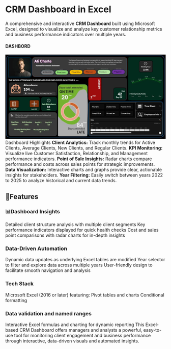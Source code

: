 # CRM Dashboard in Excel

A comprehensive and interactive **CRM Dashboard** built using Microsoft Excel, designed to visualize and analyze key customer relationship metrics and business performance indicators over multiple years.

#### DASHBORD

![DASHBORD](https://raw.githubusercontent.com/amitpachpute2510/Employee_Attendance_Dashboard_in_Excel/refs/heads/main/dashboard_preview.JPG)
Dashboard Highlights
**Client Analytics:** Track monthly trends for Active Clients, Average Clients, New Clients, and Regular Clients.
**KPI Monitoring:** Visualize live Customer Satisfaction, Relationship, and Management performance indicators.
**Point of Sale Insights:** Radar charts compare performance and costs across sales points for strategic improvements.
**Data Visualization:** Interactive charts and graphs provide clear, actionable insights for stakeholders.
**Year Filtering:** Easily switch between years 2022 to 2025 to analyze historical and current data trends.

## 🚀Features

### 📊Dashboard Insights
Detailed client structure analysis with multiple client segments
Key performance indicators displayed for quick health checks
Cost and sales point comparisons with radar charts for in-depth insights

### Data-Driven Automation
Dynamic data updates as underlying Excel tables are modified
Year selector to filter and explore data across multiple years
User-friendly design to facilitate smooth navigation and analysis

### Tech Stack
Microsoft Excel (2016 or later) featuring:
Pivot tables and charts
Conditional formatting

### Data validation and named ranges
Interactive Excel formulas and charting for dynamic reporting
This Excel-based CRM Dashboard offers managers and analysts a powerful, easy-to-use tool for monitoring client engagement and business performance through interactive, data-driven visuals and automated insights.

